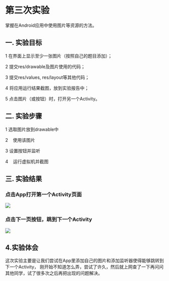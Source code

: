 # 第三次实验 

掌握在Android应用中使用图片等资源的方法。
 ## 一. 实验目标
 
 1    在界面上显示至少一张图片（按照自己的题目添加）；  
 
 2    提交res/drawable及图片使用的代码；  
 
 3    提交res/values, res/layout等其他代码；  
 
 4    将应用运行结果截图，放到实验报告中；  
 
 5    点击图片（或按钮）时，打开另一个Activity。  
 
 ## 二. 实验步骤
 
 1    选取图片放到drawable中
 
 2    使用该图片
 
 3    设置按钮并监听
 
 4    运行虚拟机并截图
 
 ## 三. 实验结果
 
 ### 点击App打开第一个Activity页面
 ![](https://github.com/wuhengxin/android-labs-2018/blob/master/Soft1614080902237/soft237.png?raw=true)
 
 ### 点击下一页按钮，跳到下一个Activity
 ![](https://github.com/wuhengxin/android-labs-2018/blob/master/Soft1614080902237/soft23701.png?raw=true)
 
 ## 4.实验体会
 这次实验主要是让我们尝试在App里添加自己的图片和添加监听器使得能够跳转到下一个Activity，
 刚开始不知道怎么弄，尝试了许久，然后就上网查了一下再问问其他同学，试了很多次之后再把出现的问题解决。
